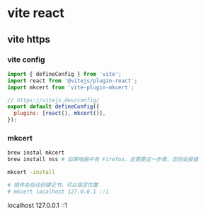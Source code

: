 # vite react

## vite https

### vite config

```js
import { defineConfig } from 'vite';
import react from '@vitejs/plugin-react';
import mkcert from 'vite-plugin-mkcert';

// https://vitejs.dev/config/
export default defineConfig({
  plugins: [react(), mkcert()],
});
```

### mkcert

```sh
brew instal mkcert
brew install nss # 如果电脑中有 Firefox，还需要这一步骤，否则会报错

mkcert -install

# 插件会自动创建证书，可以指定位置
# mkcert localhost 127.0.0.1 ::1

```

localhost 127.0.0.1 ::1
